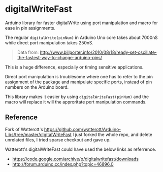 # digitalWriteFast
Arduino library for faster digitalWrite using port manipulation and macro for ease in pin assignments. 

The regular `digitalWrite(pinNum)` in Arduino Uno core takes about 7000nS while direct port manipulation takes 250nS.
> Data from: http://www.billporter.info/2010/08/18/ready-set-oscillate-the-fastest-way-to-change-arduino-pins/

This is a huge difference, especially or timing sensitive applications.

Direct port manipulation is troublesome where one has to refer to the pin assignment of the package and manipulate specific ports, instead of pin numbers on the Arduino board.

This library makes it easier by using `digitalWriteFast(pinNum)` and the macro will replace it will the approritate port manipulation commands.

## Reference
Fork of Watterott's https://github.com/watterott/Arduino-Libs/tree/master/digitalWriteFast
I just forked the whole repo, and delete unrelated files, I tried sparse checkout and gave up.

Watterott's digitalWriteFast could have used the below links as referrence.
* https://code.google.com/archive/p/digitalwritefast/downloads 
* http://forum.arduino.cc/index.php?topic=46896.0
